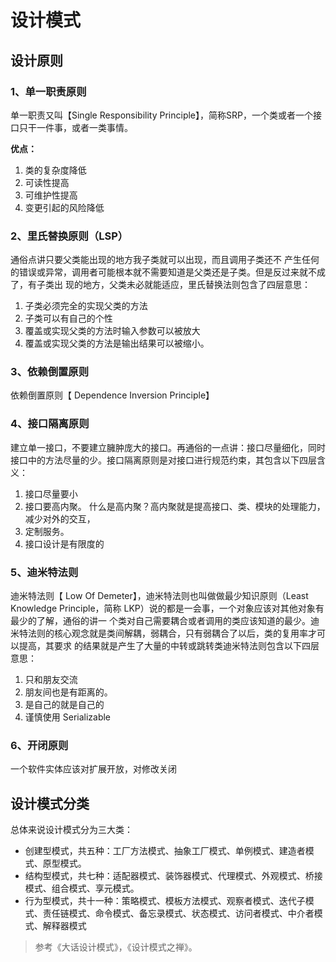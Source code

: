 # 设计模式

## 设计原则
### 1、单一职责原则
单一职责又叫【Single Responsibility Principle】，简称SRP，一个类或者一个接口只干一件事，或者一类事情。

**优点：**
1. 类的复杂度降低
2. 可读性提高
3. 可维护性提高
4. 变更引起的风险降低

### 2、里氏替换原则（LSP）
通俗点讲只要父类能出现的地方我子类就可以出现，而且调用子类还不
产生任何的错误或异常，调用者可能根本就不需要知道是父类还是子类。但是反过来就不成了，有子类出
现的地方，父类未必就能适应，里氏替换法则包含了四层意思：
1. 子类必须完全的实现父类的方法
2. 子类可以有自己的个性
3. 覆盖或实现父类的方法时输入参数可以被放大
4. 覆盖或实现父类的方法是输出结果可以被缩小。

### 3、依赖倒置原则
依赖倒置原则【 Dependence Inversion Principle】

### 4、接口隔离原则
建立单一接口，不要建立臃肿庞大的接口。再通俗的一点讲：接口尽量细化，同时接口中的方法尽量的少。接口隔离原则是对接口进行规范约束，其包含以下四层含义：
1. 接口尽量要小
2. 接口要高内聚。 什么是高内聚？高内聚就是提高接口、类、模块的处理能力，减少对外的交互，
3. 定制服务。
4. 接口设计是有限度的

### 5、迪米特法则
迪米特法则【 Low Of Demeter】，迪米特法则也叫做做最少知识原则（Least
Knowledge Principle，简称 LKP）说的都是一会事，一个对象应该对其他对象有最少的了解，通俗的讲一
个类对自己需要耦合或者调用的类应该知道的最少。迪米特法则的核心观念就是类间解耦，弱耦合，只有弱耦合了以后，类的复用率才可以提高，其要求
的结果就是产生了大量的中转或跳转类迪米特法则包含以下四层意思：
1. 只和朋友交流
2. 朋友间也是有距离的。
3. 是自己的就是自己的
4. 谨慎使用 Serializable

### 6、开闭原则
一个软件实体应该对扩展开放，对修改关闭

## 设计模式分类
总体来说设计模式分为三大类：
* 创建型模式，共五种：工厂方法模式、抽象工厂模式、单例模式、建造者模式、原型模式。
* 结构型模式，共七种：适配器模式、装饰器模式、代理模式、外观模式、桥接模式、组合模式、享元模式。
* 行为型模式，共十一种：策略模式、模板方法模式、观察者模式、迭代子模式、责任链模式、命令模式、备忘录模式、状态模式、访问者模式、中介者模式、解释器模式


> 参考《大话设计模式》，《设计模式之禅》。
